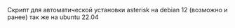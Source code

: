 Скрипт для автоматической установки asterisk на debian 12 (возможно и ранее) так же на ubuntu 22.04
